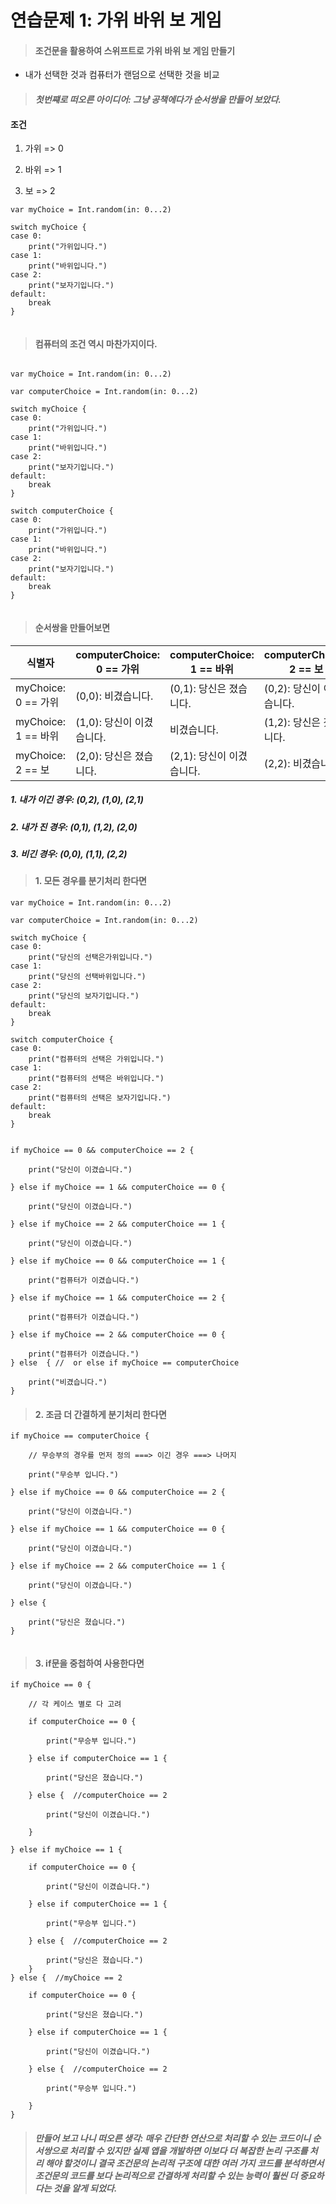 # 연습문제 1: 가위 바위 보 게임

> #### 조건문을 활용하여 스위프트로 가위 바위 보 게임 만들기

- 내가 선택한 것과 컴퓨터가 랜덤으로 선택한 것을 비교

> #### _첫번쨰로 떠오른 아이디어: 그냥 공책에다가 순서쌍을 만들어 보았다._

#### 조건

1.  가위 => 0

2.  바위 => 1

3.  보 => 2

```
var myChoice = Int.random(in: 0...2)

switch myChoice {
case 0:
    print("가위입니다.")
case 1:
    print("바위입니다.")
case 2:
    print("보자기입니다.")
default:
    break
}


```

> #### 컴퓨터의 조건 역시 마찬가지이다.

```

var myChoice = Int.random(in: 0...2)

var computerChoice = Int.random(in: 0...2)

switch myChoice {
case 0:
    print("가위입니다.")
case 1:
    print("바위입니다.")
case 2:
    print("보자기입니다.")
default:
    break
}

switch computerChoice {
case 0:
    print("가위입니다.")
case 1:
    print("바위입니다.")
case 2:
    print("보자기입니다.")
default:
    break
}


```

> #### 순서쌍을 만들어보면

| 식별자              | computerChoice: 0 == 가위 | computerChoice: 1 == 바위 | computerChoice: 2 == 보   |
| ------------------- | ------------------------- | ------------------------- | ------------------------- |
| myChoice: 0 == 가위 | (0,0): 비겼습니다.        | (0,1): 당신은 졌습니다.   | (0,2): 당신이 이겼습니다. |
| myChoice: 1 == 바위 | (1,0): 당신이 이겼습니다. | 비겼습니다.               | (1,2): 당신은 졌습니다.   |
| myChoice: 2 == 보   | (2,0): 당신은 졌습니다.   | (2,1): 당신이 이겼습니다. | (2,2): 비겼습니다.        |

##### 1. 내가 이긴 경우: (0,2), (1,0), (2,1)

##### 2. 내가 진 경우: (0,1), (1,2), (2,0)

##### 3. 비긴 경우: (0,0), (1,1), (2,2)

> #### 1. 모든 경우를 분기처리 한다면

```
var myChoice = Int.random(in: 0...2)

var computerChoice = Int.random(in: 0...2)

switch myChoice {
case 0:
    print("당신의 선택은가위입니다.")
case 1:
    print("당신의 선택바위입니다.")
case 2:
    print("당신의 보자기입니다.")
default:
    break
}

switch computerChoice {
case 0:
    print("컴퓨터의 선택은 가위입니다.")
case 1:
    print("컴퓨터의 선택은 바위입니다.")
case 2:
    print("컴퓨터의 선택은 보자기입니다.")
default:
    break
}


if myChoice == 0 && computerChoice == 2 {

    print("당신이 이겼습니다.")

} else if myChoice == 1 && computerChoice == 0 {

    print("당신이 이겼습니다.")

} else if myChoice == 2 && computerChoice == 1 {

    print("당신이 이겼습니다.")

} else if myChoice == 0 && computerChoice == 1 {

    print("컴퓨터가 이겼습니다.")

} else if myChoice == 1 && computerChoice == 2 {

    print("컴퓨터가 이겼습니다.")

} else if myChoice == 2 && computerChoice == 0 {

    print("컴퓨터가 이겼습니다.")
} else  { //  or else if myChoice == computerChoice

    print("비겼습니다.")
}

```

> #### 2. 조금 더 간결하게 분기처리 한다면

```
if myChoice == computerChoice {

    // 무승부의 경우를 먼저 정의 ===> 이긴 경우 ===> 나머지

    print("무승부 입니다.")

} else if myChoice == 0 && computerChoice == 2 {

    print("당신이 이겼습니다.")

} else if myChoice == 1 && computerChoice == 0 {

    print("당신이 이겼습니다.")

} else if myChoice == 2 && computerChoice == 1 {

    print("당신이 이겼습니다.")

} else {

    print("당신은 졌습니다.")
}


```

> #### 3. if문을 중첩하여 사용한다면

```
if myChoice == 0 {

    // 각 케이스 별로 다 고려

    if computerChoice == 0 {

        print("무승부 입니다.")

    } else if computerChoice == 1 {

        print("당신은 졌습니다.")

    } else {  //computerChoice == 2

        print("당신이 이겼습니다.")

    }

} else if myChoice == 1 {

    if computerChoice == 0 {

        print("당신이 이겼습니다.")

    } else if computerChoice == 1 {

        print("무승부 입니다.")

    } else {  //computerChoice == 2

        print("당신은 졌습니다.")
    }
} else {  //myChoice == 2

    if computerChoice == 0 {

        print("당신은 졌습니다.")

    } else if computerChoice == 1 {

        print("당신이 이겼습니다.")

    } else {  //computerChoice == 2

        print("무승부 입니다.")

    }
}

```

> #### _만들어 보고 나니 떠오른 생각: 매우 간단한 연산으로 처리할 수 있는 코드이니 순서쌍으로 처리할 수 있지만 실제 앱을 개발하면 이보다 더 복잡한 논리 구조를 처리 해야 할것이니 결국 조건문의 논리적 구조에 대한 여러 가지 코드를 분석하면서 조건문의 코드를 보다 논리적으로 간결하게 처리할 수 있는 능력이 훨씬 더 중요하다는 것을 알게 되었다._
